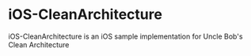 # iOS-CleanArchitecture
iOS-CleanArchitecture is an iOS sample implementation for Uncle Bob's Clean Architecture
